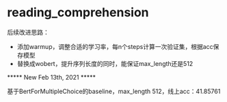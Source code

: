 # reading_comprehension



后续改进思路：
+ 添加warmup，调整合适的学习率，每n个steps计算一次验证集，根据acc保存模型
+ 替换成wobert，提升序列长度的同时，能保证max_length还是512

***** New Feb 13th, 2021 *****

基于BertForMultipleChoice的baseline，max_length 512，线上acc：41.85761
